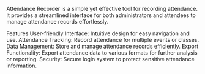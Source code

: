 Attendance Recorder is a simple yet effective tool for recording attendance. It provides a streamlined interface for both administrators and attendees to manage attendance records effortlessly.

Features
User-friendly Interface: Intuitive design for easy navigation and use.
Attendance Tracking: Record attendance for multiple events or classes.
Data Management: Store and manage attendance records efficiently.
Export Functionality: Export attendance data to various formats for further analysis or reporting.
Security: Secure login system to protect sensitive attendance information.
